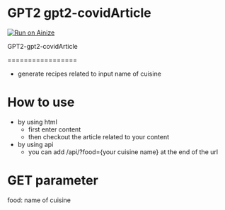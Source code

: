 # GPT2 gpt2-covidArticle
[![Run on Ainize](https://ainize.ai/images/run_on_ainize_button.svg)](https://ainize.web.app/redirect?git_repo=https://github.com/ha-mulan/gpt2-recipe-maker)

GPT2-gpt2-covidArticle

=================
* generate recipes related to input name of cuisine

 How to use
 ===============
 * by using html
	* first enter content
	* then checkout the article related to your content
* by using api
	* you can add /api/?food={your cuisine name} at the end of the url
	
GET parameter
=================
food: name of cuisine
